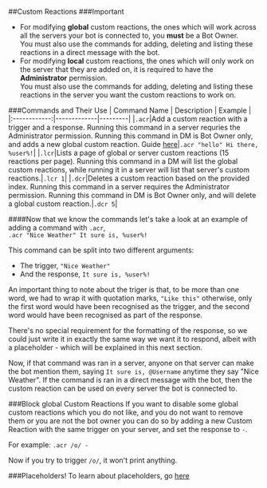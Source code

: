 ##Custom Reactions
###Important
*	For modifying **global** custom reactions, the ones which will work across all the servers your bot is connected to, you **must** be a Bot Owner.  
You must also use the commands for adding, deleting and listing these reactions in a direct message with the bot.  
*	For modifying **local** custom reactions, the ones which will only work on the server that they are added on, it is required to have the **Administrator** permission.  
You must also use the commands for adding, deleting and listing these reactions in the server you want the custom reactions to work on.  

###Commands and Their Use
| Command Name | Description | Example |
|:------------:|-------------|---------|
|`.acr`|Add a custom reaction with a trigger and a response. Running this command in a server requries the Administrator permission. Running this command in DM is Bot Owner only, and adds a new global custom reaction. Guide [here](http://nadekobot.readthedocs.io/en/1.0/Custom%20Reactions/)|`.acr "hello" Hi there, %user%!`|
|`.lcr`|Lists a page of global or server custom reactions (15 reactions per page). Running this command in a DM will list the global custom reactions, while running it in a server will list that server's custom reactions.|`.lcr 1`|
|`.dcr`|Deletes a custom reaction based on the provided index. Running this command in a server requires the Administrator permission. Running this command in DM is Bot Owner only, and will delete a global custom reaction.|`.dcr 5`|


####Now that we know the commands let's take a look at an example of adding a command with `.acr`,  
`.acr "Nice Weather" It sure is, %user%!`  

This command can be split into two different arguments:  

* 	 The trigger, `"Nice Weather"`  
* 	 And the response, `It sure is, %user%!`  

An important thing to note about the triger is that, to be more than one word, we had to wrap it with quotation marks, `"Like this"` otherwise, only the first word would have been recognised as the trigger, and the second word would have been recognised as part of the response.  

There's no special requirement for the formatting of the response, so we could just write it in exactly the same way we want it to respond, albeit with a placeholder - which will be explained in this next section.  

Now, if that command was ran in a server, anyone on that server can make the bot mention them, saying `It sure is, @Username` anytime they say "Nice Weather". If the command is ran in a direct message with the bot, then the custom reaction can be used on every server the bot is connected to.  

###Block global Custom Reactions
If you want to disable some global custom reactions which you do not like, and you do not want to remove them or you are not the bot owner you can do so by adding a new Custom Reaction with the same trigger on your server, and set the response to `-`.

For example:
`.acr /o/ -`

Now if you try to trigger `/o/`, it won't print anything.

###Placeholders!
To learn about placeholders, go [here](Placeholders.md)
